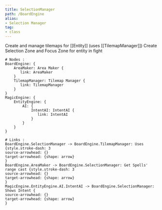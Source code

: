 ```yaml
---
title: SelectionManager
path: /BoardEngine
alias: 
- Selection Manager
tag: 
- class
---
```

Create and manage tilemaps for [[Entity]] (uses [[TilemapManager]])
Create Selection Zone and Focus Zone for entity in fight
```d2
# Nodes :
BoardEngine: {
    AreaMaker: Area Maker {
       link: AreaMaker
    }
    TilemapManager: Tilemap Manager {
       link: TilemapManager
    }
}
MagicEngine: {
    EntityEngine: {
        AI: {
            IntentAI: IntentAI {
               link: IntentAI
            }
        }
    }
}

# Links :
BoardEngine.SelectionManager -> BoardEngine.TilemapManager: Uses {style.stroke-dash: 3
source-arrowhead: {}
target-arrowhead: {shape: arrow}
}
BoardEngine.AreaMaker -> BoardEngine.SelectionManager: Get Spells' range cast {style.stroke-dash: 3
source-arrowhead: {}
target-arrowhead: {shape: arrow}
}
MagicEngine.EntityEngine.AI.IntentAI -> BoardEngine.SelectionManager: Shows Intent {
source-arrowhead: {}
target-arrowhead: {shape: arrow}
}

```